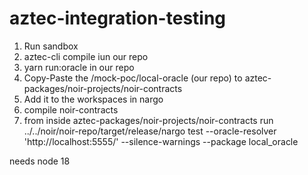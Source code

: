 # aztec-integration-testing

1) Run sandbox
1) aztec-cli compile iun our repo
1) yarn run:oracle in our repo
1) Copy-Paste the /mock-poc/local-oracle  (our repo) to aztec-packages/noir-projects/noir-contracts
1) Add it to the workspaces in nargo
1) compile noir-contracts
1) from inside aztec-packages/noir-projects/noir-contracts run ../../noir/noir-repo/target/release/nargo test --oracle-resolver 'http://localhost:5555/' --silence-warnings --package local_oracle

needs node 18